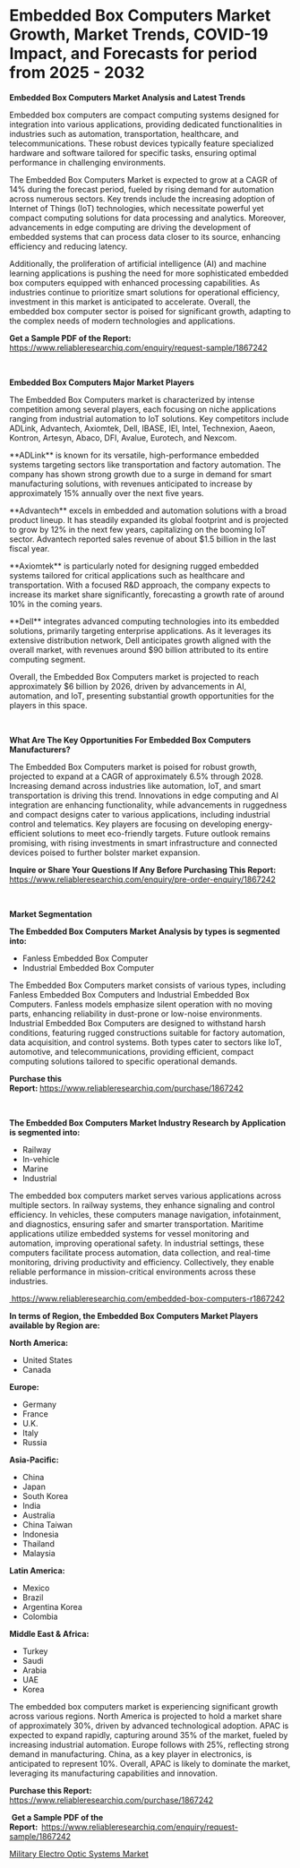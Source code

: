 <p><h1>Embedded Box Computers Market Growth, Market Trends, COVID-19 Impact, and Forecasts for period from 2025 - 2032</h1></p><p><strong>Embedded Box Computers Market Analysis and Latest Trends</strong></p>
<p><p>Embedded box computers are compact computing systems designed for integration into various applications, providing dedicated functionalities in industries such as automation, transportation, healthcare, and telecommunications. These robust devices typically feature specialized hardware and software tailored for specific tasks, ensuring optimal performance in challenging environments. </p><p>The Embedded Box Computers Market is expected to grow at a CAGR of 14% during the forecast period, fueled by rising demand for automation across numerous sectors. Key trends include the increasing adoption of Internet of Things (IoT) technologies, which necessitate powerful yet compact computing solutions for data processing and analytics. Moreover, advancements in edge computing are driving the development of embedded systems that can process data closer to its source, enhancing efficiency and reducing latency.</p><p>Additionally, the proliferation of artificial intelligence (AI) and machine learning applications is pushing the need for more sophisticated embedded box computers equipped with enhanced processing capabilities. As industries continue to prioritize smart solutions for operational efficiency, investment in this market is anticipated to accelerate. Overall, the embedded box computer sector is poised for significant growth, adapting to the complex needs of modern technologies and applications.</p></p>
<p><strong>Get a Sample PDF of the Report:&nbsp;</strong> <a href="https://www.reliableresearchiq.com/enquiry/request-sample/1867242?utm_campaign=1144&utm_medium=2&utm_source=Github&utm_content=ia&utm_term=19022025&utm_id=embedded-box-computers">https://www.reliableresearchiq.com/enquiry/request-sample/1867242</a></p>
<p>&nbsp;</p>
<p><strong>Embedded Box Computers Major Market Players</strong></p>
<p><p>The Embedded Box Computers market is characterized by intense competition among several players, each focusing on niche applications ranging from industrial automation to IoT solutions. Key competitors include ADLink, Advantech, Axiomtek, Dell, IBASE, IEI, Intel, Technexion, Aaeon, Kontron, Artesyn, Abaco, DFI, Avalue, Eurotech, and Nexcom.</p><p>**ADLink** is known for its versatile, high-performance embedded systems targeting sectors like transportation and factory automation. The company has shown strong growth due to a surge in demand for smart manufacturing solutions, with revenues anticipated to increase by approximately 15% annually over the next five years.</p><p>**Advantech** excels in embedded and automation solutions with a broad product lineup. It has steadily expanded its global footprint and is projected to grow by 12% in the next few years, capitalizing on the booming IoT sector. Advantech reported sales revenue of about $1.5 billion in the last fiscal year.</p><p>**Axiomtek** is particularly noted for designing rugged embedded systems tailored for critical applications such as healthcare and transportation. With a focused R&D approach, the company expects to increase its market share significantly, forecasting a growth rate of around 10% in the coming years.</p><p>**Dell** integrates advanced computing technologies into its embedded solutions, primarily targeting enterprise applications. As it leverages its extensive distribution network, Dell anticipates growth aligned with the overall market, with revenues around $90 billion attributed to its entire computing segment.</p><p>Overall, the Embedded Box Computers market is projected to reach approximately $6 billion by 2026, driven by advancements in AI, automation, and IoT, presenting substantial growth opportunities for the players in this space.</p></p>
<p>&nbsp;</p>
<p><strong>What Are The Key Opportunities For Embedded Box Computers Manufacturers?</strong></p>
<p><p>The Embedded Box Computers market is poised for robust growth, projected to expand at a CAGR of approximately 6.5% through 2028. Increasing demand across industries like automation, IoT, and smart transportation is driving this trend. Innovations in edge computing and AI integration are enhancing functionality, while advancements in ruggedness and compact designs cater to various applications, including industrial control and telematics. Key players are focusing on developing energy-efficient solutions to meet eco-friendly targets. Future outlook remains promising, with rising investments in smart infrastructure and connected devices poised to further bolster market expansion.</p></p>
<p><strong>Inquire or Share Your Questions If Any Before Purchasing This Report:</strong> <a href="https://www.reliableresearchiq.com/enquiry/pre-order-enquiry/1867242?utm_campaign=1144&utm_medium=2&utm_source=Github&utm_content=ia&utm_term=19022025&utm_id=embedded-box-computers">https://www.reliableresearchiq.com/enquiry/pre-order-enquiry/1867242</a></p>
<p>&nbsp;</p>
<p><strong>Market Segmentation</strong></p>
<p><strong>The Embedded Box Computers Market Analysis by types is segmented into:</strong></p>
<p><ul><li>Fanless Embedded Box Computer</li><li>Industrial Embedded Box Computer</li></ul></p>
<p><p>The Embedded Box Computers market consists of various types, including Fanless Embedded Box Computers and Industrial Embedded Box Computers. Fanless models emphasize silent operation with no moving parts, enhancing reliability in dust-prone or low-noise environments. Industrial Embedded Box Computers are designed to withstand harsh conditions, featuring rugged constructions suitable for factory automation, data acquisition, and control systems. Both types cater to sectors like IoT, automotive, and telecommunications, providing efficient, compact computing solutions tailored to specific operational demands.</p></p>
<p><strong>Purchase this Report:&nbsp;</strong><a href="https://www.reliableresearchiq.com/purchase/1867242?utm_campaign=1144&utm_medium=2&utm_source=Github&utm_content=ia&utm_term=19022025&utm_id=embedded-box-computers">https://www.reliableresearchiq.com/purchase/1867242</a></p>
<p>&nbsp;</p>
<p><strong>The Embedded Box Computers Market Industry Research by Application is segmented into:</strong></p>
<p><ul><li>Railway</li><li>In-vehicle</li><li>Marine</li><li>Industrial</li></ul></p>
<p><p>The embedded box computers market serves various applications across multiple sectors. In railway systems, they enhance signaling and control efficiency. In vehicles, these computers manage navigation, infotainment, and diagnostics, ensuring safer and smarter transportation. Maritime applications utilize embedded systems for vessel monitoring and automation, improving operational safety. In industrial settings, these computers facilitate process automation, data collection, and real-time monitoring, driving productivity and efficiency. Collectively, they enable reliable performance in mission-critical environments across these industries.</p></p>
<p><a href="https://www.reliableresearchiq.com/embedded-box-computers-r1867242?utm_campaign=1144&utm_medium=2&utm_source=Github&utm_content=ia&utm_term=19022025&utm_id=embedded-box-computers">&nbsp;https://www.reliableresearchiq.com/embedded-box-computers-r1867242</a></p>
<p><strong>In terms of Region, the Embedded Box Computers Market Players available by Region are:</strong></p>
<p>
    <p> <strong> North America: </strong>
        <ul>
            <li>United States</li>
            <li>Canada</li>
        </ul>
        </p> 
    <p> <strong> Europe: </strong>
        <ul>
            <li>Germany</li>
            <li>France</li>
            <li>U.K.</li>
            <li>Italy</li>
            <li>Russia</li>
        </ul>
        </p> 
    <p> <strong> Asia-Pacific: </strong>
        <ul>
            <li>China</li>
            <li>Japan</li>
            <li>South Korea</li>
            <li>India</li>
            <li>Australia</li>
            <li>China Taiwan</li>
            <li>Indonesia</li>
            <li>Thailand</li>
            <li>Malaysia</li>
        </ul>
        </p> 
    <p> <strong> Latin America: </strong>
        <ul>
            <li>Mexico</li>
            <li>Brazil</li>
            <li>Argentina Korea</li>
            <li>Colombia</li>
        </ul>
        </p> 
    <p> <strong> Middle East & Africa: </strong>
        <ul>
            <li>Turkey</li>
            <li>Saudi</li>
            <li>Arabia</li>
            <li>UAE</li>
            <li>Korea</li>
        </ul>
    </p>
    </p>
<p><p>The embedded box computers market is experiencing significant growth across various regions. North America is projected to hold a market share of approximately 30%, driven by advanced technological adoption. APAC is expected to expand rapidly, capturing around 35% of the market, fueled by increasing industrial automation. Europe follows with 25%, reflecting strong demand in manufacturing. China, as a key player in electronics, is anticipated to represent 10%. Overall, APAC is likely to dominate the market, leveraging its manufacturing capabilities and innovation.</p></p>
<p><strong>Purchase this Report: </strong><a href="https://www.reliableresearchiq.com/purchase/1867242?utm_campaign=1144&utm_medium=2&utm_source=Github&utm_content=ia&utm_term=19022025&utm_id=embedded-box-computers">https://www.reliableresearchiq.com/purchase/1867242</a></p>
<p>&nbsp;<strong>Get a Sample PDF of the Report:&nbsp;&nbsp;</strong><a href="https://www.reliableresearchiq.com/enquiry/request-sample/1867242?utm_campaign=1144&utm_medium=2&utm_source=Github&utm_content=ia&utm_term=19022025&utm_id=embedded-box-computers">https://www.reliableresearchiq.com/enquiry/request-sample/1867242</a></p>
<p><strong></strong></p>
<p><p><a href="https://github.com/guneycigdem35/Market-Research-Report-List-5/blob/main/military-electro-optic-systems-market.md?utm_campaign=1144&utm_medium=2&utm_source=Github&utm_content=ia&utm_term=19022025&utm_id=embedded-box-computers">Military Electro Optic Systems Market</a></p></p>